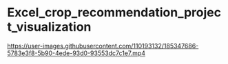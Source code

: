 # Excel_crop_recommendation_project_visualization
https://user-images.githubusercontent.com/110193132/185347686-5783e3f8-5b90-4ede-93d0-93553dc7c1e7.mp4
